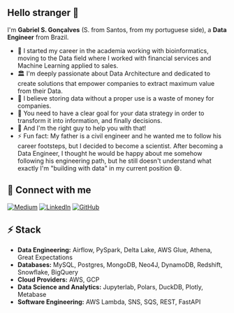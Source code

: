 ## Hello stranger 🖖
I'm **Gabriel S. Gonçalves** (S. from Santos, from my portuguese side), a **Data Engineer** from Brazil.

- 🔭 I started my career in the academia working with bioinformatics, moving to the Data field where I worked with financial services and Machine Learning applied to sales.
- 🏛️ I'm deeply passionate about Data Architecture and dedicated to create solutions that empower companies to extract maximum value from their Data.
- 🐘 I believe storing data without a proper use is a waste of money for companies.
- 🦉 You need to have a clear goal for your data strategy in order to transform it into information, and finally decisions.
- 💬 And I'm the right guy to help you with that!
- ⚡ Fun fact: My father is a civil engineer and he wanted me to follow his career footsteps, but I decided to become a scientist. After becoming a Data Engineer, I thought he would be happy about me somehow following his engineering path, but he still doesn't understand what exactly I'm "building with data" in my current position 😄. 

## 🔗 Connect with me
[![Medium](https://img.shields.io/badge/Medium-12100E?style=for-the-badge&logo=medium&logoColor=white)]([https://medium.com/@sionek](https://medium.com/@gabrielsgoncalves))
[![LinkedIn](https://img.shields.io/badge/linkedin-%230077B5.svg?style=for-the-badge&logo=linkedin&logoColor=white)]([https://linkedin.com/in/andresionek](https://www.linkedin.com/in/gabrielsantosgoncalves/))
[![GitHub](https://img.shields.io/badge/github-%23121011.svg?style=for-the-badge&logo=github&logoColor=white)]([https://github.com/andresionek91/](https://github.com/GabrielSGoncalves))

## ⚡ Stack

* **Data Engineering:** Airflow, PySpark, Delta Lake, AWS Glue, Athena, Great Expectations
* **Databases:** MySQL, Postgres, MongoDB, Neo4J, DynamoDB, Redshift, Snowflake, BigQuery
* **Cloud Providers:** AWS, GCP
* **Data Science and Analytics:** Jupyterlab, Polars, DuckDB, Plotly, Metabase
* **Software Engineering:** AWS Lambda, SNS, SQS, REST, FastAPI
